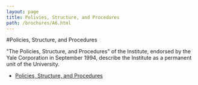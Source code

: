 ```yaml
---
layout: page
title: Polivies, Structure, and Procedures
path: /brochures/A6.html
---
```


#Policies, Structure, and Procedures

"The Policies, Structure, and Procedures" of the Institute, endorsed
by the Yale Corporation in September 1994, describe the Institute as a
permanent unit of the University.

- [Policies, Structure, and Procedures](http://teachersinstitute.yale.edu/brochures/A6.html)
